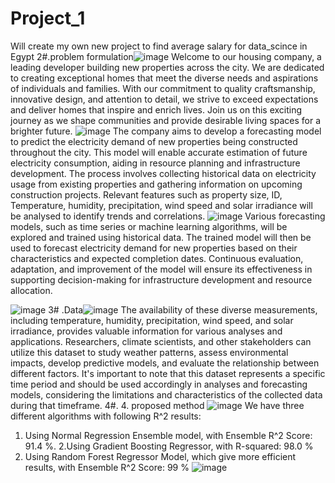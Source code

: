 # Project_1
Will create my own new project to find average salary for data_scince in Egypt
2#.problem formulation![image](https://github.com/karim-saleeh/Project_1/assets/125829412/6a3c305d-5c22-4841-a1ea-c9e80458276c)
Welcome to our housing company, a leading developer building new properties across the city. We are dedicated to creating exceptional homes that meet the diverse needs and aspirations of individuals and families. With our commitment to quality craftsmanship, innovative design, and attention to detail, we strive to exceed expectations and deliver homes that inspire and enrich lives. Join us on this exciting journey as we shape communities and provide desirable living spaces for a brighter future.
![image](https://github.com/karim-saleeh/Project_1/assets/125829412/91f0e808-c5b2-4719-be15-9cbd4fe3d37b)
The company aims to develop a forecasting model to predict the electricity demand of new properties being constructed throughout the city. This model will enable accurate estimation of future electricity consumption, aiding in resource planning and infrastructure development. The process involves collecting historical data on electricity usage from existing properties and gathering information on upcoming construction projects. Relevant features such as property size, ID, Temperature, humidity, precipitation, wind speed and solar irradiance will be analysed to identify trends and correlations. 
![image](https://github.com/karim-saleeh/Project_1/assets/125829412/374670f7-a91d-4f01-a458-9991933bf727)
Various forecasting models, such as time series or machine learning algorithms, will be explored and trained using historical data. The trained model will then be used to forecast electricity demand for new properties based on their characteristics and expected completion dates. Continuous evaluation, adaptation, and improvement of the model will ensure its effectiveness in supporting decision-making for infrastructure development and resource allocation.

![image](https://github.com/karim-saleeh/Project_1/assets/125829412/e327b6b2-ebbc-4647-9777-b72a852a93a2)
3# .Data![image](https://github.com/karim-saleeh/Project_1/assets/125829412/e72ed2f2-b5e3-4ab2-89dd-8b7e36bd7f01)
The availability of these diverse measurements, including temperature, humidity, precipitation, wind speed, and solar irradiance, provides valuable information for various analyses and applications. Researchers, climate scientists, and other stakeholders can utilize this dataset to study weather patterns, assess environmental impacts, develop predictive models, and evaluate the relationship between different factors.
It's important to note that this dataset represents a specific time period and should be used accordingly in analyses and forecasting models, considering the limitations and characteristics of the collected data during that timeframe.
4#. 4. proposed method ![image](https://github.com/karim-saleeh/Project_1/assets/125829412/1defcec7-8d05-4394-8764-6581c6e03dc7)
We have three different algorithms with following R^2 results: 
  1. Using Normal Regression Ensemble model, with Ensemble R^2 Score: 91.4 %.
  2.Using Gradient Boosting Regressor, with R-squared: 98.0 % 
 3. Using Random Forest Regressor Model, which give more efficient results, with Ensemble R^2 Score: 99 %
![image](https://github.com/karim-saleeh/Project_1/assets/125829412/21d89b9b-468d-4d9b-a7eb-1b67193c0915)


